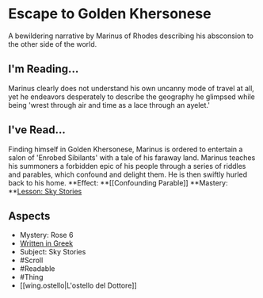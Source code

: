 # Escape to Golden Khersonese
A bewildering narrative by Marinus of Rhodes describing his absconsion to the other side of the world.
## I'm Reading...
Marinus clearly does not understand his own uncanny mode of travel at all, yet he endeavors desperately to describe the geography he glimpsed while being 'wrest through air and time as a lace through an ayelet.' 
## I've Read...
Finding himself in Golden Khersonese, Marinus is ordered to entertain a salon of 'Enrobed Sibilants' with a tale of his faraway land. Marinus teaches his summoners a forbidden epic of his people through a series of riddles and parables, which confound and delight them. He is then swiftly hurled back to his home.
**Effect: **[[Confounding Parable]]
**Mastery: **[Lesson: Sky Stories](https://uadaf.theevilroot.xyz/rowenarium/element/x.skystories)
## Aspects
- Mystery: Rose 6
- [Written in Greek](https://uadaf.theevilroot.xyz/rowenarium/element/w.greek)
- Subject: Sky Stories
- #Scroll
- #Readable
- #Thing
- [[wing.ostello|L'ostello del Dottore]]